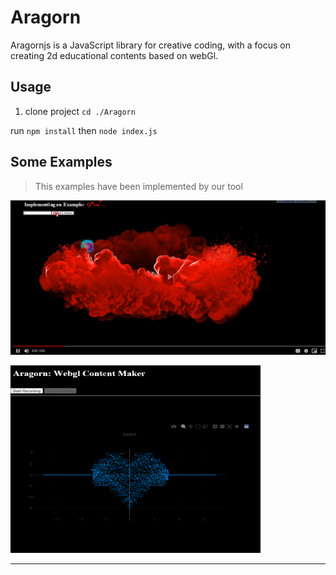 # Aragorn 
Aragornjs is a JavaScript library for creative coding, with a focus on creating 2d educational contents based on webGl.
## Usage
  1. clone project
 ``
  cd ./Aragorn
 ``

 run ``` npm install ```
 then ``` node index.js ```

## Some Examples
>This examples have been implemented by our tool

 [![Alternate Text](https://github.com/sajadsarlaki/Aragorn/blob/master/Aragorn/screen-shots/smoke.png)](https://drive.google.com/file/d/1aqF4APtjPlJj3ieTbCg1SkFOIeB2QUvr/preview "Click To Watch Video")
  <p align="left">
    <img src="https://github.com/sajadsarlaki/Aragorn/blob/master/Aragorn/screen-shots/heart.png"   width="400" height="300">
  </p>
 <hr>
 
